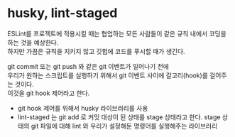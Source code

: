 # husky, lint-staged

ESLint를 프로젝트에 적용시킬 때는 협업하는 모든 사람들이 같은 규칙 내에서 코딩을 하는 것을 예상한다.  
하지만 가끔은 규칙을 지키지 않고 깃헙에 코드를 푸시할 때가 생긴다.

git commit 또는 git push 와 같은 git 이벤트가 일어나기 전에  
우리가 원하는 스크립트를 실행하기 위해서 git 이벤트 사이에 갈고리(hook)를 걸어주는 것이다.  
이것을 git hook 제어라고 한다.

- git hook 제어를 위해서 husky 라이브러리를 사용
- lint-staged 는 git add 로 커밋 대상이 된 상태를 stage 상태라고 한다. stage 상태의 git 파일에 대해 lint 와 우리가 설정해둔 명령어를 실행해주는 라이브러리
